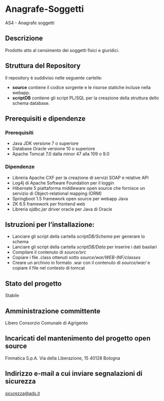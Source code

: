 # Anagrafe-Soggetti
AS4 - Anagrafe soggetti
 
## Descrizione
Prodotto atto al censimento dei soggetti fisici e giuridici.

## Struttura del Repository

Il repository è suddiviso nelle seguente cartelle:
- __source__ contiene il codice sorgente e le risorse statiche incluse nella webapp.
- __scriptDB__ contiene gli script PL/SQL per la creazione della struttura dello schema database.

## Prerequisiti e dipendenze

### Prerequisiti
- Java JDK versione 7 o superiore
- Database Oracle versione 10 o superiore
- Apache Tomcat 7.0 dalla minor 47 alla 109 o 9.0

### Dipendenze
- Libreria Apache CXF per la creazione di servizi SOAP e relative API
- Log4j di Apache Software Foundation per il loggin
- Hibernate 5 piattaforma middleware open source che fornisce un servizio di Object-relational mapping (ORM)
- Springboot 1.5 framework open source per webapp Java
- ZK 6.5 framework per frontend web
- Libreria _ojdbc.jar_ driver oracle per Java di Oracle

## Istruzioni per l’installazione:
- Lanciare gli script della cartella _scriptDB/Schema_ per generare lo schema
- Lanciare gli script della cartella _scriptDB/Data_ per inserire i dati basilari
- Compilare il contenuto di _source/src_
- Copiare i file .class ottenuti sotto _source/war/WEB-INF/classes_
- Creare un archivio in formato .war con il contenuto di _source/war/_ e copiare il file nel contesto di tomcat

## Stato del progetto 
Stabile

## Amministrazione committente
Libero Consorzio Comunale di Agrigento

## Incaricati del mantenimento del progetto open source
Finmatica S.p.A. 
Via della Liberazione, 15
40128 Bologna

## Indirizzo e-mail a cui inviare segnalazioni di sicurezza 
sicurezza@ads.it
